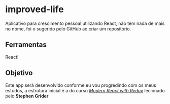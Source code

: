 # improved-life
Aplicativo para crescimento pessoal utilizando React, não tem nada de mais no nome, foi o sugerido pelo GitHub ao criar um repositório.

## Ferramentas
React!

## Objetivo
Este app será desenvolvido conforme eu vou progredindo com os meus estudos, a estrutura inicial é a do curso _[Modern React with Redux](https://www.udemy.com/react-redux/)_ lecionado pelo **Stephen Grider**
